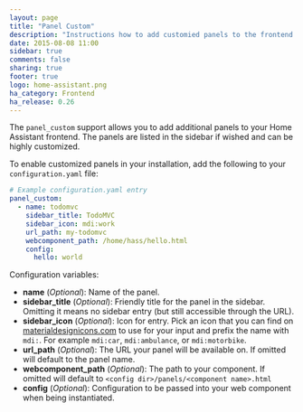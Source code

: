 ```yaml
---
layout: page
title: "Panel Custom"
description: "Instructions how to add customied panels to the frontend of Home Assistant."
date: 2015-08-08 11:00
sidebar: true
comments: false
sharing: true
footer: true
logo: home-assistant.png
ha_category: Frontend
ha_release: 0.26
---
```



The `panel_custom` support allows you to add additional panels to your Home Assistant frontend. The panels are listed in the sidebar if wished and can be highly customized.

To enable customized panels in your installation, add the following to your `configuration.yaml` file:

```yaml
# Example configuration.yaml entry
panel_custom:
  - name: todomvc
    sidebar_title: TodoMVC
    sidebar_icon: mdi:work
    url_path: my-todomvc
    webcomponent_path: /home/hass/hello.html
    config:
      hello: world
```

Configuration variables:

- **name** (*Optional*): Name of the panel.
- **sidebar_title** (*Optional*): Friendly title for the panel in the sidebar. Omitting it means no sidebar entry (but still accessible through the URL).
- **sidebar_icon** (*Optional*): Icon for entry. Pick an icon that you can find on [materialdesignicons.com](https://materialdesignicons.com/) to use for your input and prefix the name with `mdi:`. For example `mdi:car`, `mdi:ambulance`, or  `mdi:motorbike`.
- **url_path** (*Optional*): The URL your panel will be available on. If omitted will default to the panel name.
- **webcomponent_path** (*Optional*): The  path to your component. If omitted will default to `<config dir>/panels/<component name>.html`
- **config** (*Optional*): Configuration to be passed into your web component when being instantiated.

